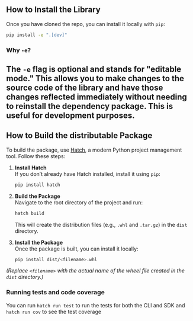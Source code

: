 ## How to Install the Library

Once you have cloned the repo, you can install it locally with `pip`:

```bash
pip install -e ".[dev]"
```

### Why `-e`?
The `-e` flag is optional and stands for "editable mode." This allows you to make changes to the source code of the library and have those changes reflected immediately without needing to reinstall the dependency package. This is useful for development purposes.
---


## How to Build the distributable Package

To build the package, use [Hatch](https://hatch.pypa.io/latest/), a modern Python project management tool. Follow these steps:

1. **Install Hatch**  
   If you don’t already have Hatch installed, install it using `pip`:

   ```bash
   pip install hatch
   ```

2. **Build the Package**  
   Navigate to the root directory of the project and run:

   ```bash
   hatch build
   ```

   This will create the distribution files (e.g., `.whl` and `.tar.gz`) in the `dist` directory.

3. **Install the Package**  
   Once the package is built, you can install it locally:

   ```bash
   pip install dist/<filename>.whl
   ```

*(Replace `<filename>` with the actual name of the wheel file created in the `dist` directory.)*


### Running tests and code coverage

You can run `hatch run test` to run the tests for both the CLI and SDK and `hatch run cov` to see the test coverage

